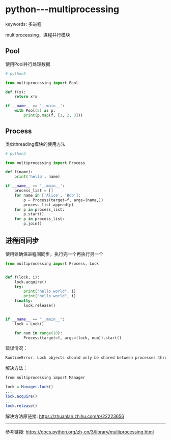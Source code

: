 # python---multiprocessing

keywords: 多进程  

multiprocessing，进程并行模块  

## Pool
使用Pool并行处理数据  
```python
# python3

from multiprocessing import Pool

def f(x):
    return x*x

if __name__ == '__main__':
    with Pool(5) as p:
        print(p.map(f, [1, 2, 3]))
```


## Process
类似threading模块的使用方法  

```python
# python3

from multiprocessing import Process

def f(name):
    print('hello', name)

if __name__ == '__main__':
    process_list = []
    for name in ['Alice', 'Bob']:
        p = Process(target=f, args=(name,))
        process_list.append(p)
    for p in process_list:
        p.start()
    for p in process_list:
        p.join()
```


## 进程间同步
使用锁确保进程间同步，执行完一个再执行另一个  

```python
from multiprocessing import Process, Lock


def f(lock, i):
    lock.acquire()
    try:
        print("hello world", i)
        print("hello world", i)
    finally:
        lock.release()


if __name__ == "__main__":
    lock = Lock()

    for num in range(10):
        Process(target=f, args=(lock, num)).start()
```

错误情况：  
```r
RuntimeError: Lock objects should only be shared between processes through inheritance
```
解决方法：  
```r
from multiprocessing import Manager

lock = Manager.lock()
...
lock.acquire()
...
lock.release()
```
解决方法原链接: https://zhuanlan.zhihu.com/p/22223656  


---
参考链接: https://docs.python.org/zh-cn/3/library/multiprocessing.html  
